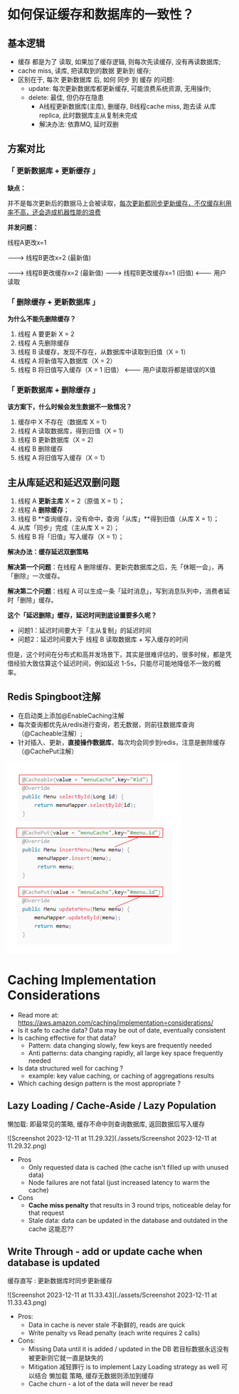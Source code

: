 # 如何保证缓存和数据库的一致性？

## 基本逻辑

- 缓存 都是为了 读取, 如果加了缓存逻辑, 则每次先读缓存, 没有再读数据库;
- cache miss, 读库, 把读取到的数据 更新到 缓存;
- 区别在于, 每次 更新数据库 后, 如何 同步 到 缓存 的问题:
  - update: 每次更新数据库都更新缓存, 可能浪费系统资源, 无用操作;
  - delete: 最佳, 但仍存在隐患
    - A线程更新数据库(主库), 删缓存, B线程cache miss, 跑去读 从库replica, 此时数据库主从复制未完成
    - 解决办法: 依靠MQ, 延时双删



## 方案对比

### 「 更新数据库 + 更新缓存 」

**缺点：**

并不是每次更新后的数据马上会被读取，<u>每次更新都同步更新缓存，不仅缓存利用率不高，还会造成机器性能的浪费</u>

**并发问题：**

线程A更改x=1 

---> 线程B更改x=2 (最新值) 

---> 线程B更改缓存x=2 (最新值) ---> 线程B更改缓存x=1 (旧值) <--- 用户读取



### 「 删除缓存 + 更新数据库 」

**为什么不能先删除缓存？**

1. 线程 A 要更新 X = 2
2. 线程 A 先删除缓存
3. 线程 B 读缓存，发现不存在，从数据库中读取到旧值（X = 1）
4. 线程 A 将新值写入数据库（X = 2）
5. 线程 B 将旧值写入缓存（X = 1 旧值） <--- 用户读取将都是错误的X值



### 「  更新数据库 + 删除缓存  」

**该方案下，什么时候会发生数据不一致情况？**

1. 缓存中 X 不存在（数据库 X = 1）
2. 线程 A 读取数据库，得到旧值（X = 1）
3. 线程 B 更新数据库（X = 2)
4. 线程 B 删除缓存
5. 线程 A 将旧值写入缓存（X = 1）



## 主从库延迟和延迟双删问题

1. 线程 A **更新主库**  X = 2（原值 X = 1）；
2. 线程 A **删除缓存**；
3. 线程 B **查询缓存，没有命中，查询「从库」**得到旧值（从库 X = 1）；
4. 从库「同步」完成（主从库 X = 2）；
5. 线程 B 将「旧值」写入缓存（X = 1）；



**解决办法：缓存延迟双删策略**

**解决第一个问题**：在线程 A 删除缓存、更新完数据库之后，先「休眠一会」，再「删除」一次缓存。

**解决第二个问题**：线程 A 可以生成一条「延时消息」，写到消息队列中，消费者延时「删除」缓存。



**这个「延迟删除」缓存，延迟时间到底设置要多久呢？**

- 问题1：延迟时间要大于「主从复制」的延迟时间
- 问题2：延迟时间要大于 线程 B 读取数据库 + 写入缓存的时间

但是，这个时间在分布式和高并发场景下，其实是很难评估的，很多时候，都是凭借经验大致估算这个延迟时间，例如延迟 1-5s，只能尽可能地降低不一致的概率。



## Redis Spingboot注解

- 在启动类上添加@EnableCaching注解
- 每次查询都优先从redis进行查询，若无数据，则前往数据库查询（@Cacheable注解）;
- 针对插入、更新，**直接操作数据库**，每次均会同步到redis，注意是删除缓存（@CachePut注解）

![image](./assets/image.png)

# Caching Implementation Considerations

- ﻿﻿Read more at: https://aws.amazon.com/caching/implementation=considerations/
- ﻿﻿Is it safe to cache data? Data may be out of date, eventually consistent
- ﻿﻿Is caching effective for that data?
    - ﻿﻿Pattern: data changing slowly, few keys are frequently needed
    - ﻿﻿Anti patterns: data changing rapidly, all large key space frequently needed
- ﻿﻿Is data structured well for caching ?
    - ﻿﻿example: key value caching, or caching of aggregations results
- ﻿﻿Which caching design pattern is the most appropriate ?



## Lazy Loading / Cache-Aside / Lazy Population

懒加载: 即最常见的策略, 缓存不命中则查询数据库, 返回数据后写入缓存

![Screenshot 2023-12-11 at 11.29.32](./assets/Screenshot 2023-12-11 at 11.29.32.png)

- Pros
  - ﻿﻿Only requested data is cached (the cache isn't filled up with unused data)
  - ﻿﻿Node failures are not fatal (just increased latency to warm the cache)
- Cons
  - ﻿﻿**Cache miss penalty** that results in 3 round trips, noticeable delay for that request
  - ﻿﻿Stale data: data can be updated in the database and outdated in the cache 这能忍??



## Write Through - add or update cache when database is updated

缓存直写 : 更新数据库时同步更新缓存

![Screenshot 2023-12-11 at 11.33.43](./assets/Screenshot 2023-12-11 at 11.33.43.png)

- Pros:
  - ﻿﻿Data in cache is never stale 不新鲜的, reads are quick
  - ﻿﻿Write penalty vs Read penalty (each write requires 2 calls)
- Cons:
  - ﻿﻿Missing Data until it is added / updated in the DB 若目标数据永远没有被更新则它就一直是缺失的
  - ﻿﻿Mitigation 减轻罪行 is to implement Lazy Loading strategy as well 可以结合 懒加载 策略, 缓存无数据则添加到缓存
  - ﻿﻿Cache churn - a lot of the data will never be read
